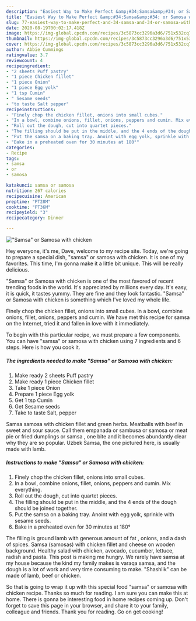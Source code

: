 ```yaml
---
description: "Easiest Way to Make Perfect &amp;#34;Samsa&amp;#34; or Samosa with chicken"
title: "Easiest Way to Make Perfect &amp;#34;Samsa&amp;#34; or Samosa with chicken"
slug: 77-easiest-way-to-make-perfect-and-34-samsa-and-34-or-samosa-with-chicken
date: 2020-08-19T00:02:17.418Z
image: https://img-global.cpcdn.com/recipes/3c5873cc3296a3d6/751x532cq70/samsa-or-samosa-with-chicken-recipe-main-photo.jpg
thumbnail: https://img-global.cpcdn.com/recipes/3c5873cc3296a3d6/751x532cq70/samsa-or-samosa-with-chicken-recipe-main-photo.jpg
cover: https://img-global.cpcdn.com/recipes/3c5873cc3296a3d6/751x532cq70/samsa-or-samosa-with-chicken-recipe-main-photo.jpg
author: Abbie Cummings
ratingvalue: 3.7
reviewcount: 4
recipeingredient:
- "2 sheets Puff pastry"
- "1 piece Chicken fillet"
- "1 piece Onion"
- "1 piece Egg yolk"
- "1 tsp Cumin"
- " Sesame seeds"
- "to taste Salt pepper"
recipeinstructions:
- "Finely chop the chicken fillet, onions into small cubes."
- "In a bowl, combine onions, fillet, onions, peppers and cumin. Mix everything."
- "Roll out the dough, cut into quartet pieces."
- "The filling should be put in the middle, and the 4 ends of the dough should be joined together."
- "Put the samsa on a baking tray. Anoint with egg yolk, sprinkle with sesame seeds."
- "Bake in a preheated oven for 30 minutes at 180°"
categories:
- Recipe
tags:
- samsa
- or
- samosa

katakunci: samsa or samosa 
nutrition: 267 calories
recipecuisine: American
preptime: "PT28M"
cooktime: "PT36M"
recipeyield: "3"
recipecategory: Dinner

---
```



![&#34;Samsa&#34; or Samosa with chicken](https://img-global.cpcdn.com/recipes/3c5873cc3296a3d6/751x532cq70/samsa-or-samosa-with-chicken-recipe-main-photo.jpg)

Hey everyone, it's me, Dave, welcome to my recipe site. Today, we're going to prepare a special dish, &#34;samsa&#34; or samosa with chicken. It is one of my favorites. This time, I'm gonna make it a little bit unique. This will be really delicious.

&#34;Samsa&#34; or Samosa with chicken is one of the most favored of recent trending foods in the world. It's appreciated by millions every day. It's easy, it is quick, it tastes yummy. They are fine and they look fantastic. &#34;Samsa&#34; or Samosa with chicken is something which I've loved my whole life.

Finely chop the chicken fillet, onions into small cubes. In a bowl, combine onions, fillet, onions, peppers and cumin. We have met this recipe for samsa on the Internet, tried it and fallen in love with it immediately.


To begin with this particular recipe, we must prepare a few components. You can have &#34;samsa&#34; or samosa with chicken using 7 ingredients and 6 steps. Here is how you cook it.

<!--inarticleads1-->

##### The ingredients needed to make &#34;Samsa&#34; or Samosa with chicken:

1. Make ready 2 sheets Puff pastry
1. Make ready 1 piece Chicken fillet
1. Take 1 piece Onion
1. Prepare 1 piece Egg yolk
1. Get 1 tsp Cumin
1. Get  Sesame seeds
1. Take to taste Salt, pepper


Samsa samosa with chicken fillet and green herbs. Meatballs with beef in sweet and sour sauce. Call them empanada or sambusa or samosa or meat pie or fried dumplings or samsa , one bite and it becomes abundantly clear why they are so popular. Uzbek Samsa, the one pictured here, is usually made with lamb. 

<!--inarticleads2-->

##### Instructions to make &#34;Samsa&#34; or Samosa with chicken:

1. Finely chop the chicken fillet, onions into small cubes.
1. In a bowl, combine onions, fillet, onions, peppers and cumin. Mix everything.
1. Roll out the dough, cut into quartet pieces.
1. The filling should be put in the middle, and the 4 ends of the dough should be joined together.
1. Put the samsa on a baking tray. Anoint with egg yolk, sprinkle with sesame seeds.
1. Bake in a preheated oven for 30 minutes at 180°


The filling is ground lamb with generous amount of fat , onions, and a dash of spices. Samsa (samosas) with chicken fillet and cheese on wooden background. Healthy salad with chicken, avocado, cucumber, lettuce, radish and pasta. This post is making me hungry. We rarely have samsa at my house because the kind my family makes is varaqa samsa, and the dough is a lot of work and very time consuming to make. &#34;Shashlik&#34; can be made of lamb, beef or chicken. 

So that is going to wrap it up with this special food &#34;samsa&#34; or samosa with chicken recipe. Thanks so much for reading. I am sure you can make this at home. There is gonna be interesting food in home recipes coming up. Don't forget to save this page in your browser, and share it to your family, colleague and friends. Thank you for reading. Go on get cooking!

